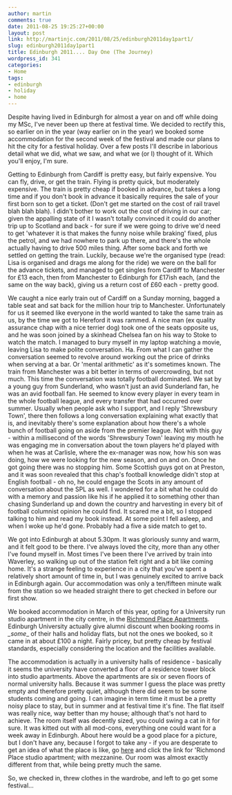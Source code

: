 ```yaml
---
author: martin
comments: true
date: 2011-08-25 19:25:27+00:00
layout: post
link: http://martinjc.com/2011/08/25/edinburgh2011day1part1/
slug: edinburgh2011day1part1
title: Edinburgh 2011.... Day One (The Journey)
wordpress_id: 341
categories:
- Home
tags:
- edinburgh
- holiday
- home
---
```


Despite having lived in Edinburgh for almost a year on and off while doing my MSc, I've never been up there at festival time. We decided to rectify this, so earlier on in the year (way earlier on in the year) we booked some accommodation for the second week of the festival and made our plans to hit the city for a festival holiday. Over a few posts I'll describe in laborious detail what we did, what we saw, and what we (or I) thought of it. Which you'll enjoy, I'm sure.

Getting to Edinburgh from Cardiff is pretty easy, but fairly expensive. You can fly, drive, or get the train. Flying is pretty quick, but moderately expensive. The train is pretty cheap if booked in advance, but takes a long time and if you don't book in advance it basically requires the sale of your first born son to get a ticket. (Don't get me started on the cost of rail travel blah blah blah). I didn't bother to work out the cost of driving in our car; given the appalling state of it I wasn't totally convinced it could do another trip up to Scotland and back - for sure if we were going to drive we'd need to get 'whatever it is that makes the funny noise while braking' fixed, plus the petrol, and we had nowhere to park up there, and there's the whole actually having to drive 500 miles thing. After some back and forth we settled on getting the train. Luckily, because we're the organised type (read: Lisa is organised and drags me along for the ride) we were on the ball for the advance tickets, and managed to get singles from Cardiff to Manchester for £13 each, then from Manchester to Edinburgh for £17ish each, (and the same on the way back), giving us a return cost of £60 each - pretty good.

We caught a nice early train out of Cardiff on a Sunday morning, bagged a table seat and sat back for the million hour trip to Manchester. Unfortunately for us it seemed like everyone in the world wanted to take the same train as us, by the time we got to Hereford it was rammed. A nice man (ex quality assurance chap with a nice terrier dog) took one of the seats opposite us, and he was soon joined by a skinhead Chelsea fan on his way to Stoke to watch the match. I managed to bury myself in my laptop watching a movie, leaving Lisa to make polite conversation. Ha. From what I can gather the conversation seemed to revolve around working out the price of drinks when serving at a bar. Or 'mental arithmetic' as it's sometimes known. The train from Manchester was a bit better in terms of overcrowding, but not much. This time the conversation was totally football dominated. We sat by a young guy from Sunderland, who wasn't just an avid Sunderland fan, he was an avid football fan. He seemed to know every player in every team in the whole football league, and every transfer that had occurred over summer. Usually when people ask who I support, and I reply 'Shrewsbury Town', there then follows a long conversation explaining what exactly that is, and inevitably there's some explanation about how there's a whole bunch of football going on aside from the premier league. Not with this guy - within a millisecond of the words 'Shrewsbury Town' leaving my mouth he was engaging me in conversation about the town players he'd played with when he was at Carlisle, where the ex-manager was now, how his son was doing, how we were looking for the new season, and on and on. Once he got going there was no stopping him. Some Scottish guys got on at Preston, and it was soon revealed that this chap's football knowledge didn't stop at English football - oh no, he could engage the Scots in any amount of conversation about the SPL as well. I wondered for a bit what he could do with a memory and passion like his if he applied it to something other than chasing Sunderland up and down the country and harvesting in every bit of football columnist opinion he could find. It scared me a bit, so I stopped talking to him and read my book instead. At some point I fell asleep, and when I woke up he'd gone. Probably had a five a side match to get to.

We got into Edinburgh at about 5.30pm. It was gloriously sunny and warm, and it felt good to be there. I've always loved the city, more than any other I've found myself in. Most times I've been there I've arrived by train into Waverley, so walking up out of the station felt right and a bit like coming home. It's a strange feeling to experience in a city that you've spent a relatively short amount of time in, but I was genuinely excited to arrive back in Edinburgh again. Our accommodation was only a ten/fifteen minute walk from the station so we headed straight there to get checked in before our first show.

We booked accommodation in March of this year, opting for a University run studio apartment in the city centre, in the [Richmond Place Apartments](http://www.edinburghfirst.co.uk/for-accommodation/richmond-place-apartments). Edinburgh University actually give alumni discount when booking rooms in *_some*_ of their halls and holiday flats, but not the ones we booked, so it came in at about £100 a night. Fairly pricey, but pretty cheap by festival standards, especially considering the location and the facilities available.

The accommodation is actually in a university halls of residence - basically it seems the university have converted a floor of a residence tower block into studio apartments. Above the apartments are six or seven floors of normal university halls. Because it was summer I guess the place was pretty empty and therefore pretty quiet, although there did seem to be some students coming and going. I can imagine in term time it must be a pretty noisy place to stay, but in summer and at festival time it's fine. The flat itself was really nice, way better than my house; although that's not hard to achieve. The room itself was decently sized, you could swing a cat in it for sure. It was kitted out with all mod-cons, everything one could want for a week away in Edinburgh. About here would be a good place for a picture, but I don't have any, because I forgot to take any - if you are desperate to get an idea of what the place is like, go [here](http://www.edinburghfirst.co.uk/for-accommodation/richmond-place-apartments/virtual-tour) and click the link for 'Richmond Place studio apartment; with mezzanine. Our room was almost exactly different from that, while being pretty much the same.

So, we checked in, threw clothes in the wardrobe, and left to go get some festival...
